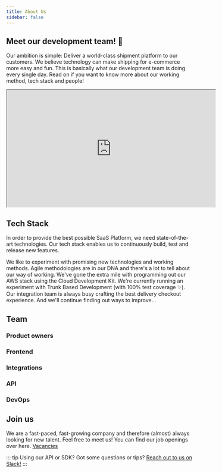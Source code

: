 ```yaml
---
title: About Us
sidebar: false
---
```


## Meet our development team! :tada:

Our ambition is simple: Deliver a world-class shipment platform to our
customers. We believe technology can make shipping for e-commerce more easy and
fun. This is basically what our development team is doing every single day. Read
on if you want to know more about our working method, tech stack and people!

<iframe width="560" height="315" src="https://www.youtube.com/embed/Mayz5q9yyNI" title="Wij zijn MyParcel" allowfullscreen></iframe>

## Tech Stack

In order to provide the best possible SaaS Platform, we need state-of-the-art
technologies. Our tech stack enables us to continuously build, test and release
new features.
<Stack class="lg:grid-cols-5 md:grid-cols-4 grid-cols-3 items-center gap-16">
<MPImg src="/techstack/php.svg" alt="php logo" />
<MPImg src="/techstack/AWS.svg" alt="AWS logo" />
<MPImg src="/techstack/TS.svg" alt="typescript logo" />
<MPImg src="/techstack/JS.svg" alt="javascript logo" />
<MPImg src="/techstack/vue.svg" alt="Vue logo" />
</Stack>

We like to experiment with promising new technologies and working methods. Agile
methodologies are in our DNA and there's a lot to tell about our way of working.
We've gone the extra mile with programming out our AWS stack using the Cloud
Development Kit. We're currently running an experiment with Trunk Based
Development (with 100% test coverage :sparkles:). Our integration team is always
busy crafting the best delivery checkout experience. And we'll continue finding
out ways to improve...

## Team

### Product owners

<Stack class="lg:grid-cols-3 sm:grid-cols-2 grid-cols-1">
    <TeamMember name="Richard" normal="/2019/10/myparcel-development-team-richard-2.jpg" funny="/2019/10/myparcel-development-team-richard-1.jpg" />
    <TeamMember name="Mitchell" normal="/2020/11/mtichell-bokhove-normal.jpg" funny="/2020/11/mtichell-bokhove-fun.jpg" />
    <TeamMember name="Peter" normal="/2019/10/myparcel-development-team-peter-2.jpg" funny="/2019/10/myparcel-development-team-peter-1.jpg" />
    <TeamMember name="Frank" normal="/2019/10/myparcel-development-team-frank-2.jpg" funny="/2019/10/myparcel-development-team-frank-1.jpg" />
</Stack>

### Frontend

<Stack class="lg:grid-cols-3 sm:grid-cols-2 grid-cols-1">
    <TeamMember name="Alex" normal="/2019/10/myparcel-development-team-alex-2.jpg" funny="/2019/10/myparcel-development-team-alex-1.jpg" />
    <TeamMember name="Maarten" normal="/maarten-knijnenberg-normal.jpg" funny="/maarten-knijnenberg-fun.jpg" />
    <TeamMember name="Remco" normal="/remco-horters-normal.jpg" funny="/remco-horters-fun.jpg" />
    <TeamMember name="Harianto" normal="https://upload.wikimedia.org/wikipedia/en/7/77/EricCartman.png" />
    <TeamMember name="Jos" normal="/2019/10/myparcel-development-team-jos-2.jpg" funny="/2019/10/myparcel-development-team-jos-1.jpg" />
    <TeamMember name="Mitchell" normal="/2020/11/mtichell-bokhove-normal.jpg" funny="/2020/11/mtichell-bokhove-fun.jpg" />
</Stack>

### Integrations

<Stack class="lg:grid-cols-3 sm:grid-cols-2 grid-cols-1">
    <TeamMember 
        name="Edie" 
        normal="/2019/10/myparcel-development-team-edie.jpg" 
        funny="/2019/10/myparcel-development-team-edie.jpg" />
    <TeamMember 
        name="Joeri" 
        normal="/joeri-van-veen-normal.jpg" funny="/joeri-van-veen-fun.jpg" />
    <TeamMember
        name="Mark"
        normal="https://upload.wikimedia.org/wikipedia/en/7/77/EricCartman.png"
        funny="https://i.ytimg.com/vi/KGWgVZr0utQ/maxresdefault.jpg" />
    <TeamMember 
        name="Thijmen" 
        normal="https://upload.wikimedia.org/wikipedia/en/7/77/EricCartman.png" />
    <TeamMember 
        name="Richard" 
        normal="/2019/10/myparcel-development-team-richard-2.jpg" 
        funny="/2019/10/myparcel-development-team-richard-1.jpg" />
</Stack>

### API

<Stack class="lg:grid-cols-3 sm:grid-cols-2 grid-cols-1">
    <TeamMember name="Lester" normal="/2019/10/myparcel-development-team-lester-2.jpg" funny="/2019/10/myparcel-development-team-lester-1.jpg" />
    <TeamMember name="Jan-Willem" normal="/2019/10/myparcel-development-team-jan-willem-2.jpg" funny="/2019/10/myparcel-development-team-jan-willem-1.jpg" />
    <TeamMember name="Joost" normal="/2020/11/joost-florijn-normal.jpg" funny="/2020/11/joost-florijn-fun.jpg" />
    <TeamMember name="Nikita" normal="/nikita-verhoeven-normal.jpg" funny="/nikita-verhoeven-fun.jpg" />
    <TeamMember name="Teun" normal="https://upload.wikimedia.org/wikipedia/en/7/77/EricCartman.png" />
    <TeamMember name="Peter" normal="/2019/10/myparcel-development-team-peter-2.jpg" funny="/2019/10/myparcel-development-team-peter-1.jpg" />
</Stack>

### DevOps

<Stack class="lg:grid-cols-3 sm:grid-cols-2 grid-cols-1">
    <TeamMember name="Alwin" normal="/2019/10/myparcel-development-team-alwin-2.jpg" funny="/2019/10/myparcel-development-team-alwin-1.jpg" />
    <TeamMember name="Jacob" normal="/2019/10/myparcel-development-team-jacob-2.jpg" funny="/2019/10/myparcel-development-team-jacob-1.jpg" />
    <TeamMember name="Remco" normal="https://upload.wikimedia.org/wikipedia/en/7/77/EricCartman.png" />
    <TeamMember name="Frank" normal="/2019/10/myparcel-development-team-frank-2.jpg" funny="/2019/10/myparcel-development-team-frank-1.jpg" />
</Stack>

## Join us

We are a fast-paced, fast-growing company and therefore (almost) always looking
for new talent. Feel free to meet us! You can find our job openings over
here. [Vacancies](https://www.myparcel.nl/vacature/development/)

::: tip
Using our API or SDK? Got some questions or
tips? [Reach out to us on Slack!](https://join.slack.com/t/myparcel-dev/shared_invite/enQtNDkyNTg3NzA1MjM4LWQ5MWE5MTQ3MDg4YjU5NzdjYjk0OTY1ZDJiYjU5YzJjNzk3Yzk3NGY0OWFkZDU4MDYwZDEyZDlhZTgzOWM1MjI)
:::
